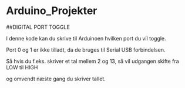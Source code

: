 # Arduino_Projekter
##DIGITAL PORT TOGGLE

I denne kode kan du skrive til Arduinoen hvilken port du vil toggle.

Port 0 og 1 er ikke tilladt, da de bruges til Serial USB forbindelsen.

Så hvis du f.eks. skriver et tal mellem 2 og 13, så vil udgangen skifte fra LOW til HIGH 

og omvendt næste gang du skriver tallet.
